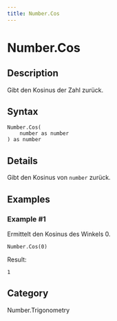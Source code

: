 ```yaml
---
title: Number.Cos
---
```


# Number.Cos


## Description

Gibt den Kosinus der Zahl zurück.


## Syntax

```powerquery
Number.Cos(
    number as number
) as number
```


## Details

Gibt den Kosinus von <code>number</code> zurück.


## Examples

### Example #1 
Ermittelt den Kosinus des Winkels 0.
```powerquery
Number.Cos(0)
```

Result: 
```powerquery
1
```




## Category
Number.Trigonometry
